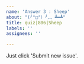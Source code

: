 ```yaml
---
name: 'Answer 3 : Sheep'
about: "(╯°□°）╯︵ ┻━┻"
title: quiz|806|Sheep
labels: ''
assignees: ''

---
```


Just click 'Submit new issue'.
